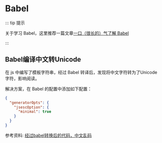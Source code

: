 # Babel

::: tip 提示

关于学习 Babel，这里推荐一篇文章[一口（很长的）气了解 Babel](https://zhuanlan.zhihu.com/p/43249121)

::: 

## Babel编译中文转Unicode

在 js 中编写了模板字符串，经过 Babel 转译后，发现将中文字符转为了Unicode字符，影响阅读。

解决方案，在 Babel 的配置中添加如下配置：

``` json
{
  "generatorOpts": {
    "jsescOption": {
      "minimal": true
    }
  }
}
```

参考资料: [经过babel转换后的代码，中文乱码](https://github.com/yunxifd/babel-intl/issues/1)
